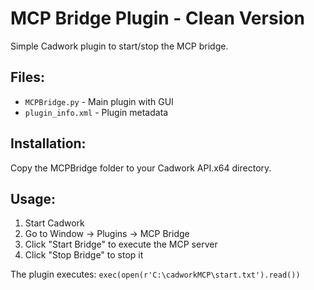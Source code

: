 # MCP Bridge Plugin - Clean Version

Simple Cadwork plugin to start/stop the MCP bridge.

## Files:
- `MCPBridge.py` - Main plugin with GUI
- `plugin_info.xml` - Plugin metadata

## Installation:
Copy the MCPBridge folder to your Cadwork API.x64 directory.

## Usage:
1. Start Cadwork
2. Go to Window → Plugins → MCP Bridge
3. Click "Start Bridge" to execute the MCP server
4. Click "Stop Bridge" to stop it

The plugin executes: `exec(open(r'C:\cadworkMCP\start.txt').read())`
